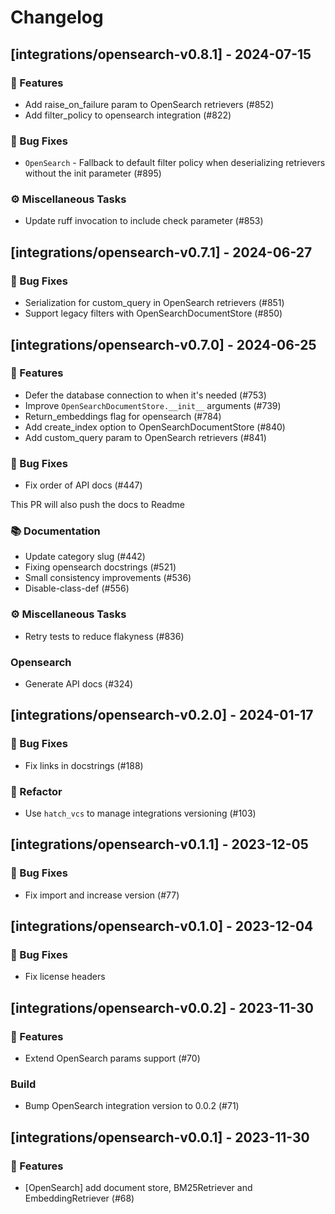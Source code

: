 # Changelog

## [integrations/opensearch-v0.8.1] - 2024-07-15

### 🚀 Features

- Add raise_on_failure param to OpenSearch retrievers (#852)
- Add filter_policy to opensearch integration (#822)

### 🐛 Bug Fixes

- `OpenSearch` - Fallback to default filter policy when deserializing retrievers without the init parameter (#895)

### ⚙️ Miscellaneous Tasks

- Update ruff invocation to include check parameter (#853)

## [integrations/opensearch-v0.7.1] - 2024-06-27

### 🐛 Bug Fixes

- Serialization for custom_query in OpenSearch retrievers (#851)
- Support legacy filters with OpenSearchDocumentStore (#850)

## [integrations/opensearch-v0.7.0] - 2024-06-25

### 🚀 Features

- Defer the database connection to when it's needed (#753)
- Improve `OpenSearchDocumentStore.__init__` arguments (#739)
- Return_embeddings flag for opensearch (#784)
- Add create_index option to OpenSearchDocumentStore (#840)
- Add custom_query param to OpenSearch retrievers (#841)

### 🐛 Bug Fixes

- Fix order of API docs (#447)

This PR will also push the docs to Readme

### 📚 Documentation

- Update category slug (#442)
- Fixing opensearch docstrings (#521)
- Small consistency improvements (#536)
- Disable-class-def (#556)

### ⚙️ Miscellaneous Tasks

- Retry tests to reduce flakyness (#836)

### Opensearch

- Generate API docs (#324)

## [integrations/opensearch-v0.2.0] - 2024-01-17

### 🐛 Bug Fixes

- Fix links in docstrings (#188)



### 🚜 Refactor

- Use `hatch_vcs` to manage integrations versioning (#103)

## [integrations/opensearch-v0.1.1] - 2023-12-05

### 🐛 Bug Fixes

- Fix import and increase version (#77)



## [integrations/opensearch-v0.1.0] - 2023-12-04

### 🐛 Bug Fixes

- Fix license headers


## [integrations/opensearch-v0.0.2] - 2023-11-30

### 🚀 Features

- Extend OpenSearch params support (#70)

### Build

- Bump OpenSearch integration version to 0.0.2 (#71)

## [integrations/opensearch-v0.0.1] - 2023-11-30

### 🚀 Features

- [OpenSearch] add document store, BM25Retriever and EmbeddingRetriever (#68)

<!-- generated by git-cliff -->

